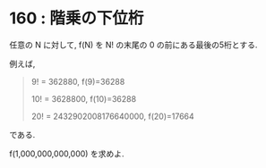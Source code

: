 # 160 : 階乗の下位桁

任意の N に対して, f(N) を N! の末尾の 0 の前にある最後の5桁とする.

例えば,

> 9! = 362880, f(9)=36288
>
> 10! = 3628800, f(10)=36288
>
> 20! = 2432902008176640000, f(20)=17664

である.

f(1,000,000,000,000) を求めよ.
